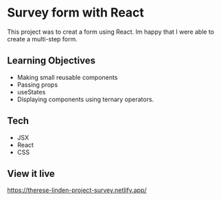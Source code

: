 # Survey form with React

This project was to creat a form using React. Im happy that I were able to create a multi-step form.

## Learning Objectives

- Making small reusable components
- Passing props
- useStates
- Displaying components using ternary operators.

## Tech

- JSX
- React
- CSS

## View it live

https://therese-linden-project-survey.netlify.app/
